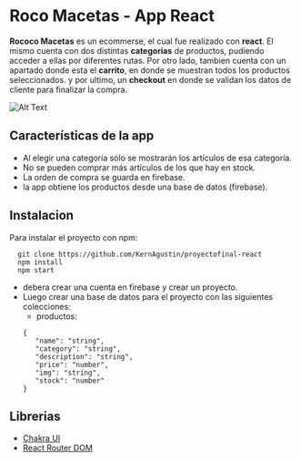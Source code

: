 
# Roco Macetas - App React

**Rococo Macetas** es un ecommerse, el cual fue realizado con **react**. El mismo cuenta con dos distintas **categorias** de productos, pudiendo acceder a ellas por diferentes rutas. Por otro lado, tambien cuenta con un apartado donde esta el **carrito**, en donde se muestran todos los productos seleccionados. y por ultimo, un **checkout** en donde se validan los datos de cliente para finalizar la compra.

![Alt Text](https://github.com/KernAgustin/imagenes-videos-gifs/blob/master/Rococo-Macetas-Proyecto.gif?raw=true)


## Características de la app
- Al elegir una categoría sólo se mostrarán los artículos de esa categoría.
- No se pueden comprar más artículos de los que hay en stock.
- La orden de compra se guarda en firebase.
- la app obtiene los productos desde una base de datos (firebase).

## Instalacion

Para instalar el proyecto con npm:
```
  git clone https://github.com/KernAgustin/proyectofinal-react
  npm install
  npm start
```
- debera crear una cuenta en firebase y crear un proyecto.
- Luego crear una base de datos para el proyecto con las siguientes colecciones:
  - productos:
   ```
   {
      "name": "string",
      "category": "string",
      "description": "string",
      "price": "number",
      "img": "string",
      "stock": "number"
   }
  ```

## Librerias

 - [Chakra UI](https://chakra-ui.com)
 - [React Router DOM](https://www.npmjs.com/package/react-router-dom)

